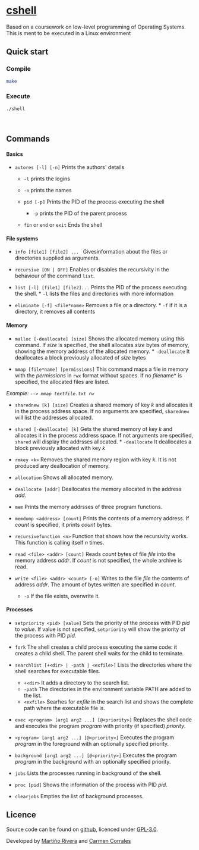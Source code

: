 # [cshell](https://github.com/martinord/cshell)
Based on a coursework on low-level programming of Operating Systems. This is ment to be executed in a Linux environment

## Quick start

### Compile
```bash
make
```

### Execute
```bash
./shell
```

<br>

## Commands
#### Basics

* `autores [-l] [-n]`
 Prints the authors' details

  * `-l` prints the logins
  * `-n` prints the names



  * `pid [-p]`
  Prints the PID of the process executing the shell

    * `-p` prints the PID of the parent process


  * `fin` or  `end` or `exit`
  Ends the shell

#### File systems

  * `info [file1] [file2] ... `
  Givesinformation about the files or directories supplied as arguments.


  *  `recursive [ON | OFF]`
  Enables or disables the recursivity in the behaviour of the command `list`.


  *  `list [-l] [file1] [file2]...`
  Prints the PID of the process executing the shell.
    * `-l` lists the files and directories with more information  

  *  `eliminate [-f] <file*name>`
  Removes a file or a directory.
    * `-f` if it is a directory, it removes all contents


#### Memory

  *  `malloc [-deallocate] [size]`
  Shows the allocated memory using this command. If *size* is specified, the shell allocates *size* bytes of memory, showing the memory address of the allocated memory.
    * `-deallocate` It deallocates a block previously allocated of *size* bytes

  * `mmap [file*name] [permissions]`</summary>
  This command maps a file in memory with the *permissions* in `rwx` format without spaces. If no *file*name* is specified, the allocated files are listed.

  *Example: `--> mmap textfile.txt rw`*

  *  `sharednew [k] [size]`
  Creates a shared memory of key *k* and allocates it in the process address space. If no arguments are specified, `sharednew` will list the addresses allocated.


  *  `shared [-deallocate] [k]`
  Gets the shared memory of key *k* and allocates it in the process address space. If not arguments are specified, `shared` will display the addrsses allocated.
    *  `-deallocate` It deallocates a block previously allocated with key *k*

  *  `rmkey <k>`
  Removes the shared memory region with key *k*. It is not produced any deallocation of memory.


  *  `allocation`
  Shows all allocated memory.


  * `deallocate [addr]`
  Deallocates the memory allocated in the address *add*.

  * `mem`
  Prints the memory addrsses of three program functions.


  * `memdump <address> [count]`
  Prints the contents of a memory address. If *count* is specified, it prints *count* bytes.

  * `recursivefunction <n>`
  Function that shows how the recursivity works. This function is calling itself *n* times.

  * `read <file> <addr> [count]`
  Reads *count* bytes of file *file* into the memory address *addr*. If *count* is not specified, the whole archive is read.

  * `write <file> <addr> <count> [-o]`
  Writes to the file *file* the contents of address *addr*. The amount of bytes written are specified in *count*.
    * `-o` If the file exists, overwrite it.

#### Processes

  * `setpriority <pid> [value]`
  Sets the priority of the process with PID *pid* to *value*. If value is not specified, `setpriority` will show the priority of the process with PID *pid*.

  * `fork`
  The shell creates a child process executing the same code: it creates a child shell. The parent shell waits for the child to terminate.

  * `searchlist [+<dir> | -path | <exfile>]`
  Lists the directories where the shell searches for executable files.
    * `+<dir>` It adds a directory to the search list.
    * `-path` The directories in the environment variable PATH are added to the list.
    * `<exfile>` Searhes for *exfile* in the search list and shows the complete path where the executable file is.

  * `exec <program> [arg1 arg2 ...] [@<priority>]`
  Replaces the shell code and executes the program *program* with priority (if specified) *priority*.

  * `<program> [arg1 arg2 ...] [@<priority>]`
  Executes the program *program* in the foreground with an optionally specified priority.

  * `background [arg1 arg2 ...] [@<priority>]`
  Executes the program *program* in the background with an optionally specified priority.

  * `jobs`
  Lists the processes running in background of the shell.

  * `proc [pid]`
  Shows the information of the process with PID *pid*.

  * `clearjobs`
  Empties the list of background processes.


## Licence

Source code can be found on [github](https://github.com/martinord/cshell), licenced under [GPL-3.0](https://opensource.org/licenses/GPL-3.0).

Developed by [Martiño Rivera](https://github.com/martinord) and [Carmen Corrales]()
